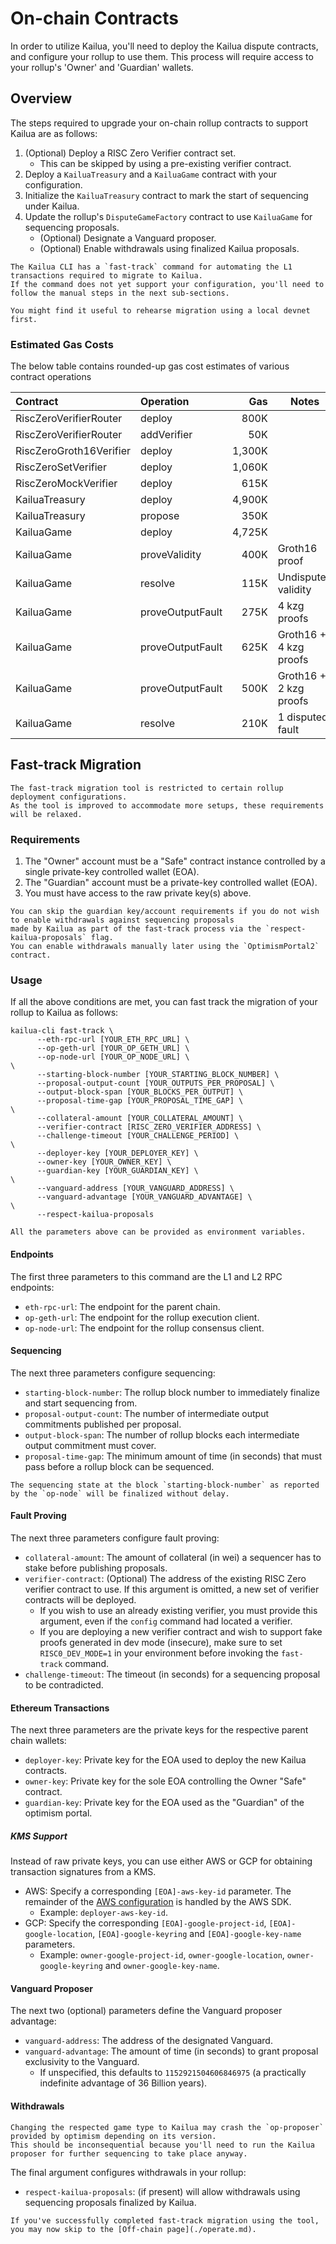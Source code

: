 # On-chain Contracts

In order to utilize Kailua, you'll need to deploy the Kailua dispute contracts, and configure your rollup to use them.
This process will require access to your rollup's 'Owner' and 'Guardian' wallets.

## Overview

The steps required to upgrade your on-chain rollup contracts to support Kailua are as follows:
1. (Optional) Deploy a RISC Zero Verifier contract set.
   * This can be skipped by using a pre-existing verifier contract.
2. Deploy a `KailuaTreasury` and a `KailuaGame` contract with your configuration.
3. Initialize the `KailuaTreasury` contract to mark the start of sequencing under Kailua.
4. Update the rollup's `DisputeGameFactory` contract to use `KailuaGame` for sequencing proposals.
   * (Optional) Designate a Vanguard proposer.
   * (Optional) Enable withdrawals using finalized Kailua proposals.

```admonish tip
The Kailua CLI has a `fast-track` command for automating the L1 transactions required to migrate to Kailua.
If the command does not yet support your configuration, you'll need to follow the manual steps in the next sub-sections.
```

```admonish hint
You might find it useful to rehearse migration using a local devnet first.
```

### Estimated Gas Costs

The below table contains rounded-up gas cost estimates of various contract operations

| Contract                | Operation        |    Gas | Notes                  |
|:------------------------|:-----------------|-------:|------------------------|
| RiscZeroVerifierRouter  | deploy           |   800K |                        |
| RiscZeroVerifierRouter  | addVerifier      |    50K |                        |
| RiscZeroGroth16Verifier | deploy           | 1,300K |                        |
| RiscZeroSetVerifier     | deploy           | 1,060K |                        |
| RiscZeroMockVerifier    | deploy           |   615K |                        |
| KailuaTreasury          | deploy           | 4,900K |                        |
| KailuaTreasury          | propose          |   350K |                        |
| KailuaGame              | deploy           | 4,725K |                        |
| KailuaGame              | proveValidity    |   400K | Groth16 proof          |
| KailuaGame              | resolve          |   115K | Undisputed validity    |
| KailuaGame              | proveOutputFault |   275K | 4 kzg proofs           |
| KailuaGame              | proveOutputFault |   625K | Groth16 + 4 kzg proofs |
| KailuaGame              | proveOutputFault |   500K | Groth16 + 2 kzg proofs |
| KailuaGame              | resolve          |   210K | 1 disputed fault       |


## Fast-track Migration

```admonish info
The fast-track migration tool is restricted to certain rollup deployment configurations.
As the tool is improved to accommodate more setups, these requirements will be relaxed.
```

### Requirements

1. The "Owner" account must be a "Safe" contract instance controlled by a single private-key controlled wallet (EOA).
2. The "Guardian" account must be a private-key controlled wallet (EOA).
3. You must have access to the raw private key(s) above.

```admonish tip
You can skip the guardian key/account requirements if you do not wish to enable withdrawals against sequencing proposals
made by Kailua as part of the fast-track process via the `respect-kailua-proposals` flag.
You can enable withdrawals manually later using the `OptimismPortal2` contract.
```

### Usage

If all the above conditions are met, you can fast track the migration of your rollup to Kailua as follows:

```shell
kailua-cli fast-track \
      --eth-rpc-url [YOUR_ETH_RPC_URL] \
      --op-geth-url [YOUR_OP_GETH_URL] \
      --op-node-url [YOUR_OP_NODE_URL] \
\
      --starting-block-number [YOUR_STARTING_BLOCK_NUMBER] \
      --proposal-output-count [YOUR_OUTPUTS_PER_PROPOSAL] \
      --output-block-span [YOUR_BLOCKS_PER_OUTPUT] \
      --proposal-time-gap [YOUR_PROPOSAL_TIME_GAP] \
\
      --collateral-amount [YOUR_COLLATERAL_AMOUNT] \
      --verifier-contract [RISC_ZERO_VERIFIER_ADDRESS] \
      --challenge-timeout [YOUR_CHALLENGE_PERIOD] \
\
      --deployer-key [YOUR_DEPLOYER_KEY] \
      --owner-key [YOUR_OWNER_KEY] \
      --guardian-key [YOUR_GUARDIAN_KEY] \
\
      --vanguard-address [YOUR_VANGUARD_ADDRESS] \
      --vanguard-advantage [YOUR_VANGUARD_ADVANTAGE] \
\
      --respect-kailua-proposals
```
```admonish tip
All the parameters above can be provided as environment variables.
```

#### Endpoints
The first three parameters to this command are the L1 and L2 RPC endpoints:
* `eth-rpc-url`: The endpoint for the parent chain.
* `op-geth-url`: The endpoint for the rollup execution client.
* `op-node-url`: The endpoint for the rollup consensus client.

#### Sequencing
The next three parameters configure sequencing:
* `starting-block-number`: The rollup block number to immediately finalize and start sequencing from.
* `proposal-output-count`: The number of intermediate output commitments published per proposal.
* `output-block-span`: The number of rollup blocks each intermediate output commitment must cover.
* `proposal-time-gap`: The minimum amount of time (in seconds) that must pass before a rollup block can be sequenced.

```admonish warning
The sequencing state at the block `starting-block-number` as reported by the `op-node` will be finalized without delay.
```

#### Fault Proving
The next three parameters configure fault proving:
* `collateral-amount`: The amount of collateral (in wei) a sequencer has to stake before publishing proposals.
* `verifier-contract`: (Optional) The address of the existing RISC Zero verifier contract to use. If this argument is omitted, a new set of verifier contracts will be deployed.
  * If you wish to use an already existing verifier, you must provide this argument, even if the `config` command had located a verifier.
  * If you are deploying a new verifier contract and wish to support fake proofs generated in dev mode (insecure), make sure to set `RISC0_DEV_MODE=1` in your environment before invoking the `fast-track` command.
* `challenge-timeout`: The timeout (in seconds) for a sequencing proposal to be contradicted.

#### Ethereum Transactions
The next three parameters are the private keys for the respective parent chain wallets:
* `deployer-key`: Private key for the EOA used to deploy the new Kailua contracts.
* `owner-key`: Private key for the sole EOA controlling the Owner "Safe" contract.
* `guardian-key`: Private key for the EOA used as the "Guardian" of the optimism portal.

##### KMS Support
Instead of raw private keys, you can use either AWS or GCP for obtaining transaction signatures from a KMS.
* AWS: Specify a corresponding `[EOA]-aws-key-id` parameter. The remainder of the [AWS configuration](https://docs.aws.amazon.com/sdkref/latest/guide/creds-config-files.html) is handled by the AWS SDK.
  * Example: `deployer-aws-key-id`.
* GCP: Specify the corresponding `[EOA]-google-project-id`, `[EOA]-google-location`, `[EOA]-google-keyring` and `[EOA]-google-key-name` parameters.
  * Example: `owner-google-project-id`, `owner-google-location`, `owner-google-keyring` and `owner-google-key-name`.


#### Vanguard Proposer
The next two (optional) parameters define the Vanguard proposer advantage:
* `vanguard-address`: The address of the designated Vanguard.
* `vanguard-advantage`: The amount of time (in seconds) to grant proposal exclusivity to the Vanguard.
  * If unspecified, this defaults to `1152921504606846975` (a practically indefinite advantage of 36 Billion years).

#### Withdrawals
```admonish bug
Changing the respected game type to Kailua may crash the `op-proposer` provided by optimism depending on its version.
This should be inconsequential because you'll need to run the Kailua proposer for further sequencing to take place anyway.
```

The final argument configures withdrawals in your rollup:
* `respect-kailua-proposals`: (if present) will allow withdrawals using sequencing proposals finalized by Kailua.

```admonish done
If you've successfully completed fast-track migration using the tool, you may now skip to the [Off-chain page](./operate.md).
```